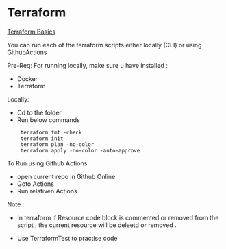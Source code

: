 # Terraform

[Terraform Basics](https://gist.github.com/j-thepac/e837155bee50e3bcce04a64876ba35ac)

You can run each of the terraform scripts either locally (CLI)  or using GithubActions

Pre-Req:
    For running locally, make sure u have installed :
- Docker
- Terraform

Locally:
- Cd to the folder 
- Run below commands 
    ```
     terraform fmt -check
     terraform init
     terraform plan -no-color
     terraform apply -no-color -auto-approve
    ```

To Run using Github Actions:
- open current repo in Github Online
- Goto Actions
- Run relativen Actions 

Note : 
- In terraform if Resource code block is commented or removed from the script , the current resource will be deleetd or removed .

- Use TerraformTest to practise code

